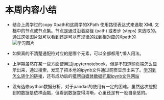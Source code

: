 # 本周内容小结

* 结合上周学过的copy Xpath和这周学的XPath 使用路径表达式来选取 XML 文档中的节点或节点集。节点是通过沿着路径 (path) 或者步 (steps) 来选取的。  
通过这张图片就可以看到还是可以有规律的找到相对应的Xpath的  
![学习图片](https://gitee.com/pengqiang666/study_note/raw/master/img/web%E6%95%B0%E6%8D%AE%E6%8C%96%E6%8E%9801.png)

* 如果真的不清楚通配符对应的是哪个元素，可以全部都用*,懒人用法。
* 上学期虽然在某一些方面使用过jupyternotebook，但是不知道网页端怎么显示出来，通过搜索，发现了把本地的ipynb文件通过网页显示出来了。[学习到怎么转化的链接](https://blog.csdn.net/qq_17457331/article/details/88121336)，还有成功后的[猎聘自媒体数据抓取ipynb文件网站](https://nbviewer.jupyter.org/github/aqiangwansui/web_mining_study_note/blob/master/week02/Web_mining_week02_%E7%8C%8E%E8%81%98%E7%BD%91%E9%A1%B5%E6%8A%93%E5%8F%96%E6%95%B0%E6%8D%AE.ipynb)
* 没有选修python数据分析，对于pandas的使用有一定的困难。虽然这次挖掘到的数据是依样画瓢，但看到数据变得清晰，心里还是有一股自豪感的。
